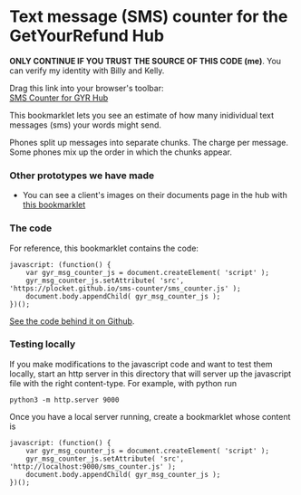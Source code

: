 # Text message (SMS) counter for the GetYourRefund Hub 

**ONLY CONTINUE IF YOU TRUST THE SOURCE OF THIS CODE (me)**. You can verify my identity with Billy and Kelly.

Drag this link into your browser's toolbar:<br/>
<a href="javascript: (function() {
    var gyr_msg_counter_js = document.createElement( 'script' );
    gyr_msg_counter_js.setAttribute( 'src', 'https://plocket.github.io/sms-counter/sms_counter.js' );
    document.body.appendChild( gyr_msg_counter_js );
})();">SMS Counter for GYR Hub</a>

This bookmarklet lets you see an estimate of how many inidividual text messages (sms) your words might send.

Phones split up messages into separate chunks. The charge per message. Some phones mix up the order in which the chunks appear.

### Other prototypes we have made

* You can see a client's images on their documents page in the hub with [this bookmarklet](https://michaelaltmann.github.io/get-your-refund/bookmarklet.html)

### The code

For reference, this bookmarklet contains the code:

```
javascript: (function() {
    var gyr_msg_counter_js = document.createElement( 'script' );
    gyr_msg_counter_js.setAttribute( 'src', 'https://plocket.github.io/sms-counter/sms_counter.js' );
    document.body.appendChild( gyr_msg_counter_js );
})();
```

[See the code behind it on Github](https://github.com/plocket/sms-counter).

### Testing locally

If you make modifications to the javascript code and want to test them locally,
start an http server in this directory that will server up the javascript file
with the right content-type. For example, with python run

```
python3 -m http.server 9000
```

Once you have a local server running, create a bookmarklet whose content is

```
javascript: (function() {
    var gyr_msg_counter_js = document.createElement( 'script' );
    gyr_msg_counter_js.setAttribute( 'src', 'http://localhost:9000/sms_counter.js' );
    document.body.appendChild( gyr_msg_counter_js );
})();
```

